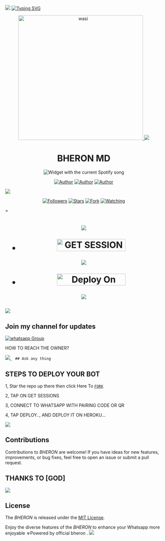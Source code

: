 <a><img src='https://i.imgur.com/LyHic3i.gif'/></a>
<a href="https://git.io/typing-svg"><img src="https://readme-typing-svg.demolab.com?font=red+Ops+One&size=50&pause=1000&color=1BAFBAFF&center=true&width=910&height=100&lines=BHERON+MD+;A+WHATSAPP+BOT;CREATED+BY+OFFICIAL+BHERON" alt="Typing SVG" /></a>

<p align="center">  
  <a href="https://whatsapp.com/channel/0029VadbcXREFeXq720tTN0D">
    <img alt="wasi" height="400" src="https://files.catbox.moe/sfe41b.jpg">
    <a><img src='https://i.imgur.com/LyHic3i.gif'/></a>
   <h1 align="center">BHERON MD</h1>
  </a>
    <div align="center">
  <img src="https://spogit.vercel.app/api?theme=dark&rainbow=true&scan=true" alt="Widget with the current Spotify song"  />
</div>
 
</p>
<p align="center">
<a href="https://github.com/djbheron100"><img title="Author" src="https://img.shields.io/badge/betingrich-black?style=for-the-badge&logo=Github"></a> <a href="https://chat.whatsapp.com/GL85xQXuJhRFZ7KIphLCR9"><img title="Author" src="https://img.shields.io/badge/CHANNEL-yellow?style=for-the-badge&logo=whatsapp"></a> <a href="https://wa.me/880 1602-072612"><img title="Author" src="https://img.shields.io/badge/CHAT US-black?style=for-the-badge&logo=whatsapp"></a>
<p/>
  <a><img src='https://i.imgur.com/LyHic3i.gif'/></a>
<p align="center">
<a href="https://github.com/djbheron100?tab=followers"><img title="Followers" src="https://img.shields.io/github/followers/botdep24?label=Followers&style=social"></a>
<a href="https://github.com/djbheron100/JEEP/bheron-md/"><img title="Stars" src="https://img.shields.io/github/stars/djbheron100/bheron-md?&style=social"></a>
<a href="https://github.com/djbheron100/JEEP/network/members"><img title="Fork" src="https://img.shields.io/github/forks/djbheron100/bheron-md?style=social"></a>
<a href="https://github.com/djbheron100/JEEP/watchers"><img title="Watching" src="https://img.shields.io/github/watchers/djbheron100/bheron-md?label=Watching&style=social"></a>
</p>></a>                     

   <h1 align="center"                  



***



<a><img src='https://i.imgur.com/LyHic3i.gif'/></a>
</a></p>
- <a href="https://enzo-session-1-qo5e.onrender.com"><img title="GET SESSION ID" src="https://img.shields.io/badge/GET SESSION ID-h?color=black&style=for-the-badge&logo=Bheron" width="220" height="38.45"/></a></p>




<a><img src='https://i.imgur.com/LyHic3i.gif'/></a>

</p>

- <a href="https://dashboard.heroku.com/new?button-url=https://github.com/djbheron100/Bheron-md_Dragon&template=https://github.com/djbheron100/Bheron-md"><img title="Deploy On Heroku" src="https://img.shields.io/badge/DEPLOY ON HEROKU-h?color=yellow&style=for-the-badge&logo=dragon" width="220" height="38.45"/></a></p>


<a><img src='https://i.imgur.com/LyHic3i.gif'/></a>
</p>
   
##

<a><img src='https://i.imgur.com/LyHic3i.gif'/></a>
## Join my channel for updates
<a href="https://whatsapp.com/channel/0029VadbcXREFeXq720tTN0D" target="_blank">
    <img alt="whatsapp Group" src="https://img.shields.io/badge/ Whatsapp Support Channel -https://chat.whatsapp.com/GL85xQXuJhRFZ7KIphLCR9?style=for-the-badge&logo=whatsapp&logoColor=white" />
  </a>
</p>


HOW TO REACH THE OWNER? 
 
   
   <a href="https://wa.me/880 1602-072612">
    <img src="https://img.shields.io/badge/WhatsApp-25D366?style=for-the-badge&logo=whatsapp&logoColor=white" />
  </a>&nbsp;&nbsp;
   <a

    ## Ask any thing

</p>

## STEPS TO DEPLOY YOUR BOT


1, Star the repo up there then click Here To  [`FORK`](https://github.com/djbheron100/Bheron-md/fork)

2, TAP ON GET SESSIONS



3, CONNECT TO WHATSAPP WITH PAIRING CODE OR QR



4, TAP DEPLOY.., AND DEPLOY IT ON HEROKU...

</p>






  

</p>

<a><img src='https://i.imgur.com/LyHic3i.gif'/></a>
## Contributions


Contributions to *BHERON* are welcome! If you have ideas for new features, improvements, or bug fixes, feel free to open an issue or submit a pull request.
## THANKS TO [GOD]
<a><img src='https://i.imgur.com/LyHic3i.gif'/></a>
## License

The *BHERON* is released under the [MIT License](https://opensource.org/licenses/MIT).

Enjoy the diverse features of the *BHERON*  to enhance your Whatsapp more enjoyable
☣Powered by official bheron
.
<a><img src='https://i.imgur.com/LyHic3i.gif'/></a>
